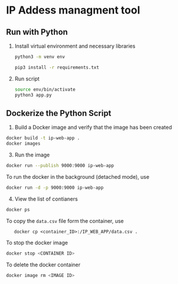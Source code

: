 # **IP Addess managment tool**

## Run with Python

1. Install virtual environment and necessary libraries

   ```bash
   python3 -m venv env
   ```

   ```bash
   pip3 install -r requirements.txt
   ```
2. Run script

   ```bash
   source env/bin/activate
   python3 app.py
   ```

## Dockerize the Python Script

1. Build a Docker image and verify that the image has been created

```bash
docker build -t ip-web-app .
docker images
```

3. Run the image

```bash
docker run --publish 9000:9000 ip-web-app
```
To run the docker in the background (detached mode), use
```bash
docker run -d -p 9000:9000 ip-web-app
```

4. View the list of contianers

```bash
docker ps
```
To copy the `data.csv` file form the container, use
```
   docker cp <container_ID>:/IP_WEB_APP/data.csv .
```

To stop the docker image
```bash
docker stop <CONTAINER ID>
```
To delete the docker container
```bash
docker image rm <IMAGE ID>
```